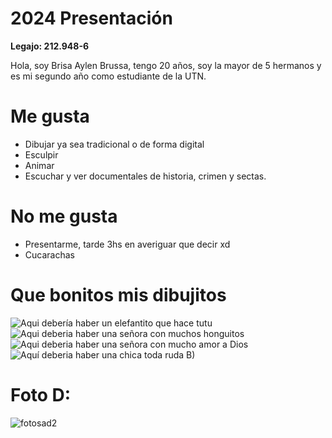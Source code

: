 # 2024 Presentación 

**Legajo: 212.948-6**

Hola, soy Brisa Aylen Brussa, tengo 20 años, soy la mayor de 5 hermanos y es mi segundo año como estudiante de la UTN.

**Me gusta**
===
+ Dibujar ya sea tradicional o de forma digital
+ Esculpir
+ Animar 
+ Escuchar y ver documentales de historia, crimen y sectas.

**No me gusta**
===
+ Presentarme, tarde 3hs en averiguar que decir xd
+ Cucarachas

**Que bonitos mis dibujitos**
===
![Aqui debería haber un elefantito que hace tutu](https://github.com/pdepjm/2024-tp0-presentacion-brisabrussa28/assets/164513210/26295b10-bc55-439e-a965-961d36268be1 "Payasin tutu")
![Aqui deberia haber una señora con muchos honguitos](https://github.com/pdepjm/2024-tp0-presentacion-brisabrussa28/assets/164513210/c703139a-aee2-4ff5-86ce-9a68eac092ea "Cuando te gustó TLoU") 
![Aqui deberia haber una señora con mucho amor a Dios](https://github.com/pdepjm/2024-tp0-presentacion-brisabrussa28/assets/164513210/0b501baa-1251-45ea-a63b-a6a3f2328025 "Yo cuando mi código funciona")
![Aquí deberia haber una chica toda ruda B)](https://github.com/pdepjm/2024-tp0-presentacion-brisabrussa28/assets/164513210/90a42d31-e9e8-44f1-b4c6-30f9d081c306 "La que no fia")

**Foto D:**
===
![fotosad2](https://github.com/pdepjm/2024-tp0-presentacion-brisabrussa28/assets/164513210/253ce272-1020-444f-8989-3185922e9fcd "Prefiero que me den cadena perpetua a sacarme una foto, por favor ayuda estoy sufriendo, llamen al 911")

